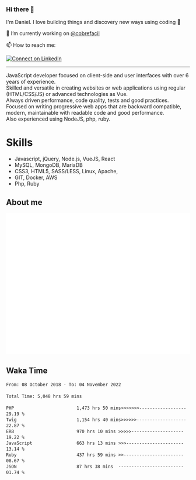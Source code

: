 ### Hi there 👋

I'm Daniel. I love building things and discovery new ways using coding :raised_hands: 

🔭 I’m currently working on [@cobrefacil](https://www.cobrefacil.com.br/)

📫 How to reach me:

[![Connect on LinkedIn](https://img.shields.io/badge/--linkedin?label=LinkedIn&logo=LinkedIn&style=social)](https://www.linkedin.com/in/daniel-cerverizzo/)

---

JavaScript developer focused on client-side and user interfaces with over 6 years of experience.  
Skilled and versatile in creating websites or web applications using regular (HTML/CSS/JS) or advanced technologies as Vue.  
Always driven performance, code quality, tests and good practices.  
 Focused on writing progressive web apps that are backward compatible, modern, maintainable with readable code and good performance.  
Also experienced using NodeJS, php, ruby. 


# Skills

 - Javascript, jQuery, Node.js, VueJS, React
 - MySQL, MongoDB, MariaDB    
 - CSS3, HTML5, SASS/LESS,  Linux, Apache,
 - GIT, Docker, AWS
 - Php, Ruby

## About me

![Metrics](/github-metrics.svg)

## Waka Time

<!--START_SECTION:waka-->

```text
From: 08 October 2018 - To: 04 November 2022

Total Time: 5,048 hrs 59 mins

PHP                        1,473 hrs 50 mins>>>>>>>------------------   29.19 %
Twig                       1,154 hrs 40 mins>>>>>>-------------------   22.87 %
ERB                        970 hrs 10 mins >>>>>--------------------   19.22 %
JavaScript                 663 hrs 13 mins >>>----------------------   13.14 %
Ruby                       437 hrs 59 mins >>-----------------------   08.67 %
JSON                       87 hrs 38 mins  -------------------------   01.74 %
```

<!--END_SECTION:waka-->

